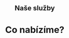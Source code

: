 <header class="page-header page-header--centered">
    <h2 class="page-header__subtitle">Naše služby</h2>
    <h1 class="page-header__title">Co nabízíme?</h1>
</header>

<section class="section section--wide section--centered">
    <InfoBox
      title="Rekonstrukce a opravy kanalizací"
      text="Provádíme bezvýkopové opravy a rekonstrukce kanalizací. Používáme k tomu rukávcové inverzní metody INSAK a UV liner. Zaměřujeme se jak na celé stavby, tak na lokální opravy a čištění kanalizací."
      ctaUrl="/sluzby/kanalizace"
      ctaText="Zjistit více"
      imageUrl="/img/frontpage/4.png"
      :imageRight="true"
      :imageBig="true"
      :isBlue="true"
    />
    <InfoBox
      title="Rekonstrukce a opravy vodovodů"
      text="Opravy a rekonstrukce vodovodů realizujeme buď pomocí bezvýkopové metody cementace nebo za použití unikátního UV rukávce SAERTEX-LINER H₂O, který je speciálně určený k sanaci potrubí na pitnou vodu."
      ctaUrl="/sluzby/vodovody"
      ctaText="Zjistit více"
      imageUrl="/img/frontpage/4.png"
      :imageLeft="true"
      :imageBig="true"
      :isWhite="true"
    />
    <InfoBox
      title="Rekonstrukce revizních šachet"
      text="Opravujeme a rekonstruujeme revizní nebo kanalizační šachty různého typu (kruhové i hranaté s proměnlivým průřezem). Využíváme při tom inovativní bezvýkopovou technologii Vertiliner nebo klasickou zednickou metodu."
      ctaUrl="/sluzby/revizni-sachty"
      ctaText="Zjistit více"
      imageUrl="/img/frontpage/4.png"
      :imageRight="true"
      :imageBig="true"
      :isBlue="true"
    />
    <InfoBox
      title="Monitoring a lokální bezvýkopové opravy"
      text="Vlastníme 5 unikátních robotů s nejmodernější technologií. Každý robot se specializuje na určitý druh činnosti a je na to vybaven specifickým nástrojem či kamerou. Roboty ovládá operátor z kabiny vozu."
      ctaUrl="/sluzby/monitoring-a-lokalni-opravy"
      ctaText="Zjistit více"
      imageUrl="/img/frontpage/4.png"
      :imageLeft="true"
      :imageBig="true"
      :isWhite="true"
    />
</section>